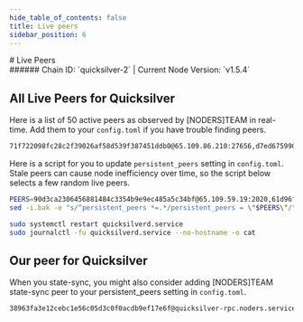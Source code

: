 ```yaml
---
hide_table_of_contents: false
title: Live peers
sidebar_position: 6
---
```


<div class="h1-with-icon icon-quicksilver">
# Live Peers
</div>
###### Chain ID: `quicksilver-2` | Current Node Version: `v1.5.4`

## All Live Peers for Quicksilver
Here is a list of 50 active peers as observed by [NODERS]TEAM in real-time. Add them to your `config.toml` if you have trouble finding peers.

```bash
71f722098fc28c2f39026af58d539f387451ddb0@65.109.86.210:27656,d7ed675990fc305c858d7032dcc7764f707f2349@217.66.20.45:26656,28ebd43e8c888ed069165fa035e101ae6fd7955e@139.162.191.246:26656,a2e86407c88531b8f62e857ed462eb86634671ea@23.88.100.214:26633,f1d2ffadfb5c5a0feb09b740a3818672595b8f84@88.198.69.44:11156,aa05d4ab1f895626a9b755bdb55f9bd3d40c630c@148.251.13.186:11156,a2e7440af1ea7479d2d54bd957e21a66ef61ef10@142.132.136.106:22656,0a3860f9d3c27b34910fe8660240ae55699b55c2@84.244.95.245:26656,2ebbf400c9d307e11eacfa1bbce5663b6133e14f@202.61.224.231:26656,ae353518e6009eb48d80ccf6a006a9644e9dd309@146.19.24.101:26656,c5d4ce50da0d99cd7e0b48efd1be07f1348dff46@174.138.176.146:29656,d9bfa29e0cf9c4ce0cc9c26d98e5d97228f93b0b@65.108.233.103:11156,0a226e70ceb7a4123e66216d1ed83ef22ed8a187@185.119.118.118:2000,17419247fc58241f5d0b011b7199f5f8148dfa4f@37.27.107.42:15656,05241d21ff9e7c699bbdb4faa73da1860b6d8cd7@128.199.85.168:26656,90d3ca2306456881484c3354b9e9ec485a5c34bf@65.109.59.19:2020,3d60cb603871a7b5118e2817df9f33701430bfb4@195.14.6.2:26656,c401fba248ab17181eaa917a077e9e4fdeefdbcc@65.108.79.198:26696,714b5a9a93c589ed6be54191ae63b71476d58d0a@95.216.102.121:61056,6785dbb8a0138600e0e0faaa77baa375451b38bb@162.55.132.48:15620,ce94c5e02457accd8c0e5f3a61f381f4710b81ae@65.109.29.31:26656,9020fc82240b32df7538459a491a13896266d08a@18.193.78.101:26656,3485fff505789780dc5c9f52483666ae15cc5c11@207.180.231.123:11156,61d96fee29a9615c208c4db72526d23b45094cb4@65.108.195.30:36656,568da80abacf69babac3030f5be3de340675ad20@88.208.242.3:26656,dd03284ae0e01c8c4e485512028a7c843e0dc4e9@149.102.150.247:26656,1b569bf57da79df4f85d207a161a97626988af76@65.109.92.241:20026,cc8d907b50f19b1a5b9b50716b5f555c86c9d27d@5.9.89.67:15620,271419d3eb3878c902ebb0064490ad702d9d067f@144.76.145.150:26656,36dea2963b28cdd67b8cd58f198e54e045a0520e@167.235.102.45:19656,daaae14161c721448537cd2bb5e6b1bdcc7afd14@51.68.170.145:26656,58fe3a7b075e7302f8b46b8171a0aa19ff4a427a@65.108.195.29:31126,b4bcce87121963e1e97619dc135f2eb1a9fd5dfc@88.198.32.17:36656,5a7786ef8d9093661f26c6bff0cb844406ba3a87@65.108.97.51:4000,79b214369c8f52c2d33cf79fc1897677b24cf8cb@94.130.240.229:2000,e8273dbc72d6ec93048e9ee0d428c658ddf99077@75.119.144.167:26656,1829f35ba04f9ca7a6938f1cd4a056ec395ff558@57.128.20.159:25656,6ef4f90a28dd8b7dece1d4cc9b0753c9901ed70c@65.21.29.228:11156,9f5751f22f485a56cf28b55d7b5c9a196a469f91@185.144.99.20:36656,95e7d4aa7570ff2f3174a668359c40e6577da799@65.108.66.174:48656,13912e75e26a660cfe8073c13489af5b047aece9@45.76.151.41:26656,4a73a81a94c9cd7147a84c35c7ab7abec94093bd@204.93.241.110:27651,ebfba72389824e819f04e42c62cf93b9e541251a@49.13.146.143:26633,625eeb91fcc6242798f53426540825e5b37c7670@185.144.99.16:36656,a4f29a68180d1a1c931b50e2438a63b0d45d6915@89.58.48.229:26656,be4ff5b09936e32d9a4f87f5a5118973160d58f2@78.47.214.204:26656,712ab8988efa4f681225456a1891f739fbd2da6b@51.178.76.62:26656,4aa307d4ce413837a3da019e966d8115fb4c1467@198.244.229.218:26656,3a5d0b97feb595375c24665dcf17d793be129e8b@51.89.155.2:28656,67c3cc1397d0a0f03a45d4cae6ff3380be7364f9@95.217.229.18:11656
```

Here is a script for you to update `persistent_peers` setting in `config.toml`. Stale peers can cause node inefficiency over time, so the script below selects a few random live peers.

```bash
PEERS=90d3ca2306456881484c3354b9e9ec485a5c34bf@65.109.59.19:2020,61d96fee29a9615c208c4db72526d23b45094cb4@65.108.195.30:36656,6ef4f90a28dd8b7dece1d4cc9b0753c9901ed70c@65.21.29.228:11156,05241d21ff9e7c699bbdb4faa73da1860b6d8cd7@128.199.85.168:26656,714b5a9a93c589ed6be54191ae63b71476d58d0a@95.216.102.121:61056
sed -i.bak -e "s/^persistent_peers *=.*/persistent_peers = \"$PEERS\"/" ~/.quicksilverd/config/config.toml

sudo systemctl restart quicksilverd.service
sudo journalctl -fu quicksilverd.service --no-hostname -o cat
```

## Our peer for Quicksilver
When you state-sync, you might also consider adding [NODERS]TEAM state-sync peer to your persistent_peers setting in `config.toml`.

```bash
38963fa3e12cebc1e56c05d3c0f0acdb9ef17e6f@quicksilver-rpc.noders.services:16656
```